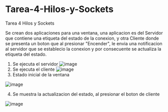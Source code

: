 # Tarea-4-Hilos-y-Sockets
Tarea 4 Hilos y Sockets

Se crean dos aplicaciones para una ventana, una aplicacion es del Servidor que contiene una etiqueta del estado de la conexion, y otra Cliente donde
se presenta un boton que al presionar "Encender", le envia una notificacion al servidor que se establecio la conexion y por consecuente se actualiza
la etiqueta del estado. 

1. Se ejecuta el servidor
![image](https://github.com/Alevdelgado/Tarea-4-Hilos-y-Sockets/assets/110568267/2b1bc0e6-1dd1-4672-9b40-63a1fed1c112)
2. Se ejecuta el cliente
![image](https://github.com/Alevdelgado/Tarea-4-Hilos-y-Sockets/assets/110568267/2ca2155e-0734-409d-bf68-a07d2b96e3cc)
3. Estado inicial de la ventana 

![image](https://github.com/Alevdelgado/Tarea-4-Hilos-y-Sockets/assets/110568267/46a5dab8-3903-49cf-8758-bf49860cef64)

4. Se muestra la actualizacion del estado, al presionar el boton de cliente

![image](https://github.com/Alevdelgado/Tarea-4-Hilos-y-Sockets/assets/110568267/0048330e-f5f2-43b7-a092-7436000878e8)


